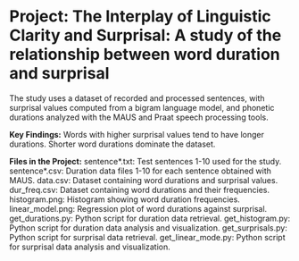 # Project: The Interplay of Linguistic Clarity and Surprisal: A study of the relationship between word duration and surprisal
The study uses a dataset of recorded and processed sentences, with surprisal values computed from a bigram language model, and phonetic durations analyzed with the MAUS and Praat speech processing tools.

**Key Findings:**
Words with higher surprisal values tend to have longer durations. Shorter word durations dominate the dataset.

**Files in the Project:**
sentence*.txt: Test sentences 1-10 used for the study.
sentence*.csv: Duration data files 1-10 for each sentence obtained with MAUS.
data.csv: Dataset containing word durations and surprisal values.
dur_freq.csv: Dataset containing word durations and their frequencies.
histogram.png: Histogram showing word duration frequencies.
linear_model.png: Regression plot of word durations against surprisal.
get_durations.py: Python script for duration data retrieval.
get_histogram.py: Python script for duration data analysis and visualization.
get_surprisals.py: Python script for surprisal data retrieval.
get_linear_mode.py: Python script for surprisal data analysis and visualization.
